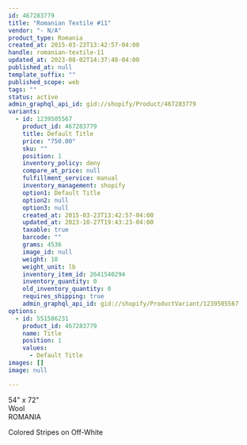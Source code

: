 ```yaml
---
id: 467283779
title: "Romanian Textile #11"
vendor: "- N/A"
product_type: Romania
created_at: 2015-03-23T13:42:57-04:00
handle: romanian-textile-11
updated_at: 2023-08-02T14:37:48-04:00
published_at: null
template_suffix: ""
published_scope: web
tags: ""
status: active
admin_graphql_api_id: gid://shopify/Product/467283779
variants:
  - id: 1239505567
    product_id: 467283779
    title: Default Title
    price: "750.00"
    sku: ""
    position: 1
    inventory_policy: deny
    compare_at_price: null
    fulfillment_service: manual
    inventory_management: shopify
    option1: Default Title
    option2: null
    option3: null
    created_at: 2015-03-23T13:42:57-04:00
    updated_at: 2023-10-27T19:43:23-04:00
    taxable: true
    barcode: ""
    grams: 4536
    image_id: null
    weight: 10
    weight_unit: lb
    inventory_item_id: 2641540294
    inventory_quantity: 0
    old_inventory_quantity: 0
    requires_shipping: true
    admin_graphql_api_id: gid://shopify/ProductVariant/1239505567
options:
  - id: 551586231
    product_id: 467283779
    name: Title
    position: 1
    values:
      - Default Title
images: []
image: null

---
```


54" x 72"  
Wool  
ROMANIA

Colored Stripes on Off-White

<!-- td {border: 1px solid #ccc;}br {mso-data-placement:same-cell;} -->